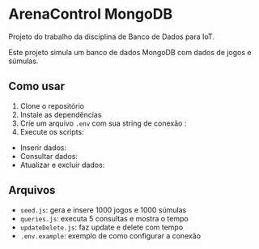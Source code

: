 # ArenaControl MongoDB

Projeto do trabalho da disciplina de Banco de Dados para IoT.

Este projeto simula um banco de dados MongoDB com dados de jogos e súmulas.

## Como usar

1. Clone o repositório
2. Instale as dependências
3. Crie um arquivo `.env` com sua string de conexão :
4. Execute os scripts:

- Inserir dados:
- Consultar dados:
- Atualizar e excluir dados:

## Arquivos

- `seed.js`: gera e insere 1000 jogos e 1000 súmulas
- `queries.js`: executa 5 consultas e mostra o tempo
- `updateDelete.js`: faz update e delete com tempo
- `.env.example`: exemplo de como configurar a conexão
